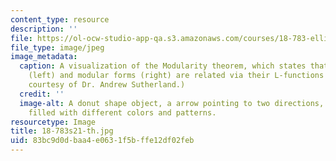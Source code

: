 ```yaml
---
content_type: resource
description: ''
file: https://ol-ocw-studio-app-qa.s3.amazonaws.com/courses/18-783-elliptic-curves-spring-2021/83bc9d0dbaa4e0631f5bffe12df02feb_18-783s21-th.jpg
file_type: image/jpeg
image_metadata:
  caption: A visualization of the Modularity theorem, which states that elliptic curves
    (left) and modular forms (right) are related via their L-functions (center). (Image
    courtesy of Dr. Andrew Sutherland.)
  credit: ''
  image-alt: A donut shape object, a arrow pointing to two directions, and a circle
    filled with different colors and patterns.
resourcetype: Image
title: 18-783s21-th.jpg
uid: 83bc9d0d-baa4-e063-1f5b-ffe12df02feb
---
```

